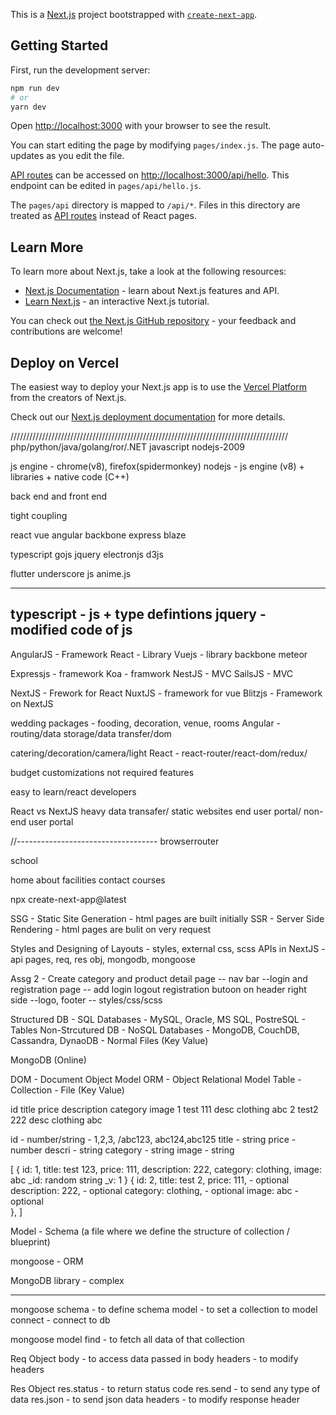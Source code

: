 This is a [Next.js](https://nextjs.org/) project bootstrapped with [`create-next-app`](https://github.com/vercel/next.js/tree/canary/packages/create-next-app).

## Getting Started

First, run the development server:

```bash
npm run dev
# or
yarn dev
```

Open [http://localhost:3000](http://localhost:3000) with your browser to see the result.

You can start editing the page by modifying `pages/index.js`. The page auto-updates as you edit the file.

[API routes](https://nextjs.org/docs/api-routes/introduction) can be accessed on [http://localhost:3000/api/hello](http://localhost:3000/api/hello). This endpoint can be edited in `pages/api/hello.js`.

The `pages/api` directory is mapped to `/api/*`. Files in this directory are treated as [API routes](https://nextjs.org/docs/api-routes/introduction) instead of React pages.

## Learn More

To learn more about Next.js, take a look at the following resources:

- [Next.js Documentation](https://nextjs.org/docs) - learn about Next.js features and API.
- [Learn Next.js](https://nextjs.org/learn) - an interactive Next.js tutorial.

You can check out [the Next.js GitHub repository](https://github.com/vercel/next.js/) - your feedback and contributions are welcome!

## Deploy on Vercel

The easiest way to deploy your Next.js app is to use the [Vercel Platform](https://vercel.com/new?utm_medium=default-template&filter=next.js&utm_source=create-next-app&utm_campaign=create-next-app-readme) from the creators of Next.js.

Check out our [Next.js deployment documentation](https://nextjs.org/docs/deployment) for more details.






////////////////////////////////////////////////////////////////////////////////////////
php/python/java/golang/ror/.NET
javascript
nodejs-2009

js engine - chrome(v8), firefox(spidermonkey)
nodejs - js engine (v8) + libraries + native code (C++)


back end and front end 

tight coupling


react
vue
angular
backbone
express
blaze



typescript
gojs
jquery
electronjs
d3js

flutter
underscore js
anime.js


----------------------------------
typescript - js + type defintions
jquery - modified code of js
----------------------------------

AngularJS - Framework
React - Library
Vuejs - library
backbone
meteor



Expressjs - framework
Koa - framwork
NestJS - MVC
SailsJS - MVC



NextJS - Frework for React
NuxtJS - framework for vue
Blitzjs - Framework on NextJS




wedding packages - fooding, decoration, venue, rooms
Angular - routing/data storage/data transfer/dom


catering/decoration/camera/light
React - react-router/react-dom/redux/


budget
customizations
not required features

easy to learn/react developers




React vs NextJS
heavy data transafer/ static websites
end user portal/ non-end user portal




//-----------------------------------
browserrouter



school

home
about
facilities
contact
courses




npx create-next-app@latest




SSG - Static Site Generation - html pages are built initially
SSR - Server Side Rendering - html pages are bulit on very request



Styles and Designing of Layouts - styles, external css, scss
APIs in NextJS - api pages, req, res obj, mongodb, mongoose



Assg 2 - Create category and product detail page
        -- nav bar
        --login and registration page
        -- add login logout registration butoon on header right side
        --logo, footer
        -- styles/css/scss



Structured DB - SQL Databases - MySQL, Oracle, MS SQL, PostreSQL - Tables
Non-Strcutured DB - NoSQL Databases - MongoDB, CouchDB, Cassandra, DynaoDB - Normal Files (Key Value)

MongoDB (Online)


DOM - Document Object Model
ORM - Object Relational Model
Table - Collection - File (Key Value)


id      title   price   description     category        image
1       test    111     desc            clothing        abc
2       test2   222     desc            clothing        abc


id - number/string - 1,2,3, /abc123, abc124,abc125
title - string
price - number
descri - string
category - string
image - string



[
        {
                id: 1,
                title: test 123,
                price: 111,
                description: 222,
                category: clothing,
                image: abc
                _id: random string
                _v: 1
        }
         {
                id: 2,
                title: test 2,
                price: 111, - optional
                description: 222, - optional
                category: clothing, - optional
                image: abc    -optional   
        },
]



Model - Schema (a file where we define the structure of collection / blueprint)

mongoose - ORM

MongoDB library - complex




-----------------------------------------
mongoose
schema - to define schema
model - to set a collection to model
connect - connect to db


mongoose model
find - to fetch all data of that collection




Req Object
body - to access data passed in body
headers - to modify headers


Res Object
res.status - to return status code
res.send - to send any type of data
res.json - to send json data
headers - to modify response header